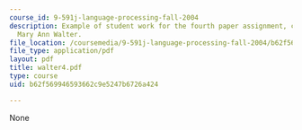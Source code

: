 ```yaml
---
course_id: 9-591j-language-processing-fall-2004
description: Example of student work for the fourth paper assignment, courtesy of
  Mary Ann Walter.
file_location: /coursemedia/9-591j-language-processing-fall-2004/b62f569946593662c9e5247b6726a424_walter4.pdf
file_type: application/pdf
layout: pdf
title: walter4.pdf
type: course
uid: b62f569946593662c9e5247b6726a424

---
```

None
